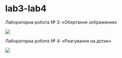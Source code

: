 # lab3-lab4
Лабораторна робота № 3: «Обертання зображення»

![](https://i.ibb.co/DG20vgW/Screenshot-4.png)



Лабораторна робота № 4: «Реагування на дотик»

![](https://i.ibb.co/w6qcJ1k/Screenshot-5.png)
